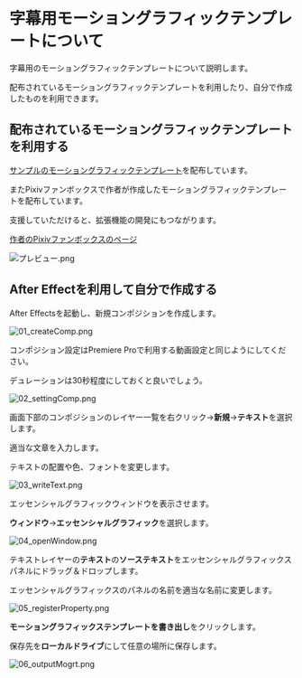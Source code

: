 # 字幕用モーショングラフィックテンプレートについて

字幕用のモーショングラフィックテンプレートについて説明します。

配布されているモーショングラフィックテンプレートを利用したり、自分で作成したものを利用できます。

## 配布されているモーショングラフィックテンプレートを利用する

[サンプルのモーショングラフィックテンプレート](https://github.com/Ouvill/nijikanDoc/releases/download/v0.0.1/MOGRT.zip)を配布しています。

またPixivファンボックスで作者が作成したモーショングラフィックテンプレートを配布しています。

支援していただけると、拡張機能の開発にもつながります。

[作者のPixivファンボックスのページ](https://qlvyggph.fanbox.cc/)

![プレビュー.png](subtitle_preview.png)

## After Effectを利用して自分で作成する

After Effectsを起動し、新規コンポジションを作成します。

![01_createComp.png](01_createComp.png)

コンポジション設定はPremiere Proで利用する動画設定と同じようにしてください。

デュレーションは30秒程度にしておくと良いでしょう。

![02_settingComp.png](02_settingComp.png)

画面下部のコンポジションのレイヤー一覧を右クリック->**新規**->**テキスト**を選択します。

適当な文章を入力します。

テキストの配置や色、フォントを変更します。

![03_writeText.png](03_writeText.png)

エッセンシャルグラフィックウィンドウを表示させます。

**ウィンドウ**→**エッセンシャルグラフィック**を選択します。

![04_openWindow.png](04_openWindow.png)

テキストレイヤーの**テキスト**の**ソーステキスト**をエッセンシャルグラフィックスパネルにドラッグ＆ドロップします。

エッセンシャルグラフィックスのパネルの名前を適当な名前に変更します。

![05_registerProperty.png](05_registerProperty.png)

**モーショングラフィックステンプレートを書き出し**をクリックします。

保存先を**ローカルドライブ**にして任意の場所に保存します。

![06_outputMogrt.png](06_outputMogrt.png)